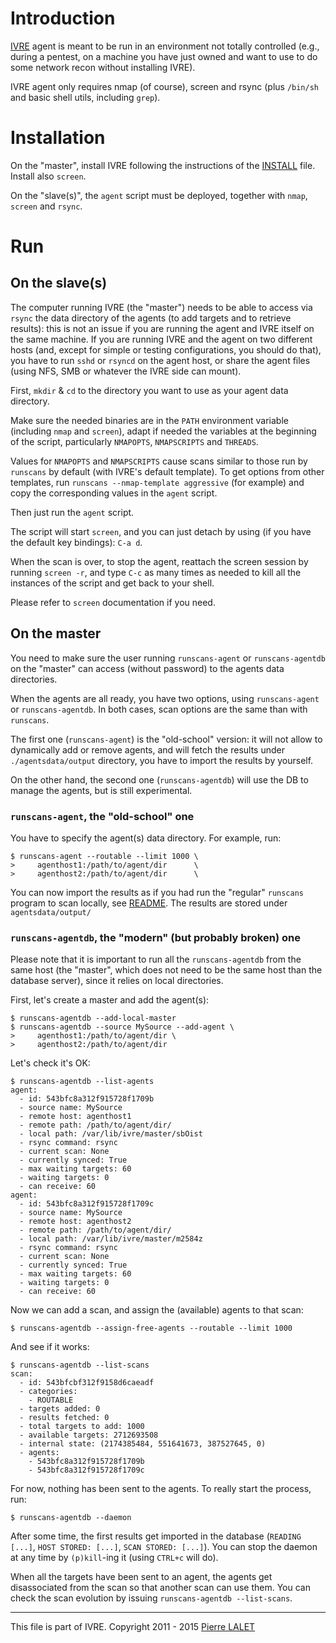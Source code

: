 # Introduction #

[IVRE](README.md) agent is meant to be run in an environment not
totally controlled (e.g., during a pentest, on a machine you have just
owned and want to use to do some network recon without installing
IVRE).

IVRE agent only requires nmap (of course), screen and rsync (plus
`/bin/sh` and basic shell utils, including `grep`).

# Installation #

On the "master", install IVRE following the instructions of the
[INSTALL](INSTALL.md) file. Install also `screen`.

On the "slave(s)", the `agent` script must be deployed, together with
`nmap`, `screen` and `rsync`.

# Run

## On the slave(s) ##

The computer running IVRE (the "master") needs to be able to access
via `rsync` the data directory of the agents (to add targets and to
retrieve results): this is not an issue if you are running the agent
and IVRE itself on the same machine. If you are running IVRE and the
agent on two different hosts (and, except for simple or testing
configurations, you should do that), you have to run `sshd` or
`rsyncd` on the agent host, or share the agent files (using NFS, SMB
or whatever the IVRE side can mount).

First, `mkdir` & `cd` to the directory you want to use as your agent
data directory.

Make sure the needed binaries are in the `PATH` environment variable
(including `nmap` and `screen`), adapt if needed the variables at the
beginning of the script, particularly `NMAPOPTS`, `NMAPSCRIPTS` and
`THREADS`.

Values for `NMAPOPTS` and `NMAPSCRIPTS` cause scans similar to those
run by `runscans` by default (with IVRE's default template). To get
options from other templates, run `runscans --nmap-template
aggressive` (for example) and copy the corresponding values in the
`agent` script.

Then just run the `agent` script.

The script will start `screen`, and you can just detach by using (if
you have the default key bindings): `C-a d`.

When the scan is over, to stop the agent, reattach the screen session
by running `screen -r`, and type `C-c` as many times as needed to kill
all the instances of the script and get back to your shell.

Please refer to `screen` documentation if you need.

## On the master ##

You need to make sure the user running `runscans-agent` or
`runscans-agentdb` on the "master" can access (without password) to
the agents data directories.

When the agents are all ready, you have two options, using
`runscans-agent` or `runscans-agentdb`. In both cases, scan options
are the same than with `runscans`.

The first one (`runscans-agent`) is the "old-school" version: it will
not allow to dynamically add or remove agents, and will fetch the
results under `./agentsdata/output` directory, you have to import the
results by yourself.

On the other hand, the second one (`runscans-agentdb`) will use the DB
to manage the agents, but is still experimental.

### `runscans-agent`, the "old-school" one ###

You have to specify the agent(s) data directory. For example, run:

    $ runscans-agent --routable --limit 1000 \
    >     agenthost1:/path/to/agent/dir      \
    >     agenthost2:/path/to/agent/dir      \

You can now import the results as if you had run the "regular"
`runscans` program to scan locally, see [README](README.md). The
results are stored under `agentsdata/output/`

### `runscans-agentdb`, the "modern" (but probably broken) one ###

Please note that it is important to run all the `runscans-agentdb`
from the same host (the "master", which does not need to be the same
host than the database server), since it relies on local directories.

First, let's create a master and add the agent(s):

    $ runscans-agentdb --add-local-master
    $ runscans-agentdb --source MySource --add-agent \
    >     agenthost1:/path/to/agent/dir \
    >     agenthost2:/path/to/agent/dir

Let's check it's OK:

    $ runscans-agentdb --list-agents
    agent:
      - id: 543bfc8a312f915728f1709b
      - source name: MySource
      - remote host: agenthost1
      - remote path: /path/to/agent/dir/
      - local path: /var/lib/ivre/master/sbOist
      - rsync command: rsync
      - current scan: None
      - currently synced: True
      - max waiting targets: 60
      - waiting targets: 0
      - can receive: 60
    agent:
      - id: 543bfc8a312f915728f1709c
      - source name: MySource
      - remote host: agenthost2
      - remote path: /path/to/agent/dir/
      - local path: /var/lib/ivre/master/m2584z
      - rsync command: rsync
      - current scan: None
      - currently synced: True
      - max waiting targets: 60
      - waiting targets: 0
      - can receive: 60

Now we can add a scan, and assign the (available) agents to that scan:

    $ runscans-agentdb --assign-free-agents --routable --limit 1000

And see if it works:

    $ runscans-agentdb --list-scans
    scan:
      - id: 543bfcbf312f9158d6caeadf
      - categories:
        - ROUTABLE
      - targets added: 0
      - results fetched: 0
      - total targets to add: 1000
      - available targets: 2712693508
      - internal state: (2174385484, 551641673, 387527645, 0)
      - agents:
        - 543bfc8a312f915728f1709b
        - 543bfc8a312f915728f1709c

For now, nothing has been sent to the agents. To really start the
process, run:

    $ runscans-agentdb --daemon

After some time, the first results get imported in the database
(`READING [...]`, `HOST STORED: [...]`, `SCAN STORED: [...]`). You can
stop the daemon at any time by `(p)kill`-ing it (using `CTRL+c` will
do).

When all the targets have been sent to an agent, the agents get
disassociated from the scan so that another scan can use them. You can
check the scan evolution by issuing `runscans-agentdb --list-scans`.


---

This file is part of IVRE. Copyright 2011 - 2015
[Pierre LALET](mailto:pierre.lalet@cea.fr)
